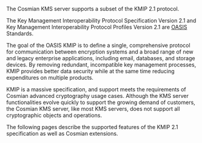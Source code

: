 The Cosmian KMS server supports a subset of the KMIP 2.1 protocol.

The Key Management Interoperability Protocol Specification Version 2.1 and Key Management Interoperability Protocol Profiles Version 2.1 are [OASIS](https://www.oasis-open.org/) Standards.

The goal of the OASIS KMIP is to define a single, comprehensive protocol for communication between encryption systems and a broad range of new and legacy enterprise applications, including email, databases, and storage devices. By removing redundant, incompatible key management processes, KMIP provides better data security while at the same time reducing expenditures on multiple products.

KMIP is a massive specification, and support meets the requirements of Cosmian advanced cryptography usage cases. 
Although the KMS server functionalities evolve quickly to support the growing demand of customers, 
the Cosmian KMS server, like most KMS servers, does not support all cryptographic objects and operations.

The following pages describe the supported features of the KMIP 2.1 specification as well as Cosmian extensions.

